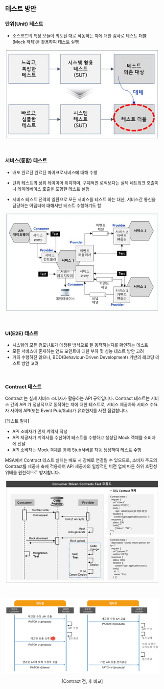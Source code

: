 ## 테스트 방안 

### **단위(Unit) 테스트**

  - 소스코드의 특정 모듈이 의도된 대로 작동하는 지에 대한 검사로 테스트 더블(Mock 객체)을 활용하여 테스트 실행

<div style="text-align: center;">

![](/contents/02_계획단계/03/image1.jpg)

</div>
<br/>

### **서비스(통합) 테스트**

  - 배포 완료된 완료된 마이크로서비스에 대해 수행

  - 단위 테스트의 상위 레이이어 위치하며, 구체적인 로직보다는 실제 네트워크 호출이나 데이테베이스 호출을 포함한 테스트 실행

  - 서비스 테스트 전략의 일환으로 모든 서비스를 테스트 하는 대신, 서비스간 통신을 담당하는 어댑터에 대해서만 테스트 수행하기도 함

<div style="text-align: center;">

![](/contents/02_계획단계/03/image2.jpg)

</div>
<br/>

### **UI(E2E) 테스트**

  - 시스템의 모든 컴포넌트가 에정된 방식으로 잘 동작하는지를 확인하는 테스트
  - 모든 서비스에 존재하는 앤드 포인트에 대한 부하 및 성능 테스트 방안 고려
  - 거의 수행하진 않으나, BDD(Behaviour-Driven Development) 기반의 레코딩 테스트 방안 고려

<br/>

### **Contract 테스트**

Contract 는 실제 서비스 소비자가 활용하는 API 규약입니다. 
Contract 테스트는 서비스 간의 API 가 정상적으로 동작하는 지에 대한 테스트로, 서비스 제공자와 서비스 수요자 사이에 API(또는 Event Pub/Sub)가 유효한지를 사전 점검합니다.

\[테스트 절차\]

  - API 소비자가 먼저 계약서 작성
  - API 제공자가 계약서를 수신하여 테스트를 수행하고 생성된 Mock 객체를 소비자에 전달
  - API 소비자는 Mock 객체를 통해 Stub서버를 자동 생성하여 테스트 수행
  
MSA에서 Contract 테스트 실패는 배포 시 장애로 연결될 수 있으므로, 소비자 주도의 Contract를 제공자 측에 적용하여 API 제공자의 일방적인 버전 업에 따른 하위 호환성 위배를 원천적으로 방지합니다.

<div style="text-align: center;">

![](/contents/02_계획단계/03/image3.jpg)

<br/>

![](/img/02_Planning/04/image13.png)

\[Contract 전, 후 비교\]

</div>
